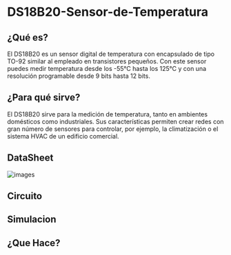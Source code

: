 # DS18B20-Sensor-de-Temperatura
## ¿Qué es?
El DS18B20 es un sensor digital de temperatura con encapsulado de tipo TO-92 similar al empleado en transistores pequeños.
Con este sensor puedes medir temperatura desde los -55°C hasta los 125°C y con una resolución programable desde 9 bits hasta 12 bits.

## ¿Para qué sirve?
El DS18B20 sirve para la medición de temperatura, tanto en ambientes domésticos como industriales. 
Sus características permiten crear redes con gran número de sensores para controlar, por ejemplo, 
la climatización o el sistema HVAC de un edificio comercial.

## DataSheet
![images](https://uelectronics.com/wp-content/uploads/2018/02/AR0333-Sensor-de-temperatura-Digital-DS18B20-V1.jpg)
## Circuito

## Simulacion

## ¿Que Hace? 
